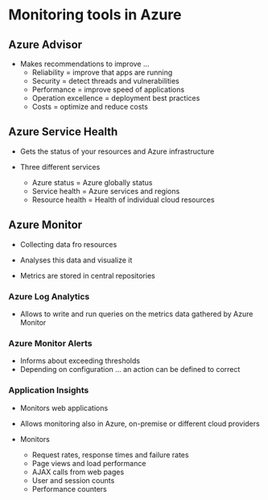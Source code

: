 # Monitoring tools in Azure

## Azure Advisor

* Makes recommendations to improve ...
  * Reliability = improve that apps are running
  * Security = detect threads and vulnerabilities
  * Performance = improve speed of applications
  * Operation excellence = deployment best practices
  * Costs = optimize and reduce costs



## Azure Service Health

* Gets the status of your resources and Azure infrastructure

* Three different services
  * Azure status = Azure globally status
  * Service health = Azure services and regions
  * Resource health = Health of individual cloud resources


## Azure Monitor

* Collecting data fro resources
* Analyses this data and visualize it

* Metrics are stored in central repositories


### Azure Log Analytics

* Allows to write and run queries on the metrics data gathered by Azure Monitor


### Azure Monitor Alerts

* Informs about exceeding thresholds
* Depending on configuration ... an action can be defined to correct


### Application Insights

* Monitors web applications
* Allows monitoring also in Azure, on-premise or different cloud providers

* Monitors
  * Request rates, response times and failure rates
  * Page views and load performance
  * AJAX calls from web pages
  * User and session counts
  * Performance counters